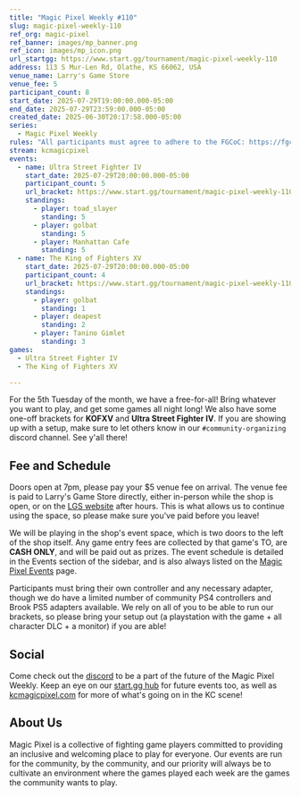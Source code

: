 ```yaml
---
title: "Magic Pixel Weekly #110"
slug: magic-pixel-weekly-110
ref_org: magic-pixel
ref_banner: images/mp_banner.png
ref_icon: images/mp_icon.png
url_startgg: https://www.start.gg/tournament/magic-pixel-weekly-110
address: 113 S Mur-Len Rd, Olathe, KS 66062, USA
venue_name: Larry's Game Store
venue_fee: 5
participant_count: 8
start_date: 2025-07-29T19:00:00.000-05:00
end_date: 2025-07-29T23:59:00.000-05:00
created_date: 2025-06-30T20:17:58.000-05:00
series:
  - Magic Pixel Weekly
rules: "All participants must agree to adhere to the FGCoC: https://fgcoc.com/"
stream: kcmagicpixel
events:
  - name: Ultra Street Fighter IV
    start_date: 2025-07-29T20:00:00.000-05:00
    participant_count: 5
    url_bracket: https://www.start.gg/tournament/magic-pixel-weekly-110/events/ultra-street-fighter-iv/brackets/2033301/2977429
    standings:
      - player: toad_slayer
        standing: 5
      - player: golbat
        standing: 5
      - player: Manhattan Cafe
        standing: 5
  - name: The King of Fighters XV
    start_date: 2025-07-29T20:00:00.000-05:00
    participant_count: 4
    url_bracket: https://www.start.gg/tournament/magic-pixel-weekly-110/events/king-of-fighters-xv/brackets/2012417/2947624
    standings:
      - player: golbat
        standing: 1
      - player: deapest
        standing: 2
      - player: Tanino Gimlet
        standing: 3
games:
  - Ultra Street Fighter IV
  - The King of Fighters XV

---
```


For the 5th Tuesday of the month, we have a free-for-all! Bring whatever you want to play, and get some games all night long! We also have some one-off brackets for **KOFXV** and **Ultra Street Fighter IV**. If you are showing up with a setup, make sure to let others know in our <code>#community-organizing</code> discord channel. See y'all there!<!--more-->

<!--As always, in addition to the brackets listed, casuals are welcome for any game all night if setups are available, so please bring your favorite game out! -->

## Fee and Schedule

Doors open at 7pm, please pay your $5 venue fee on arrival. The venue fee is paid to Larry's Game Store directly, either in-person while the shop is open, or on the [LGS website](https://www.larrysgamestore.com/products/kc-magic-pixel-5) after hours. This is what allows us to continue using the space, so please make sure you've paid before you leave!

We will be playing in the shop's event space, which is two doors to the left of the shop itself. Any game entry fees are collected by that game's TO, are **CASH ONLY**, and will be paid out as prizes. The event schedule is detailed in the Events section of the sidebar, and is also always listed on the [Magic Pixel Events](https://kcmagicpixel.com/events/) page.

Participants must bring their own controller and any necessary adapter, though we do have a limited number of community PS4 controllers and Brook PS5 adapters available. We rely on all of you to be able to run our brackets, so please bring your setup out (a playstation with the game + all character DLC + a monitor) if you are able!  

## Social

Come check out the [discord](https://discord.gg/jkmn6CVrrQ) to be a part of the future of the Magic Pixel Weekly. Keep an eye on our [start.gg hub](https://www.start.gg/hub/magic-pixel) for future events too, as well as [kcmagicpixel.com](https://kcmagicpixel.com) for more of what's going on in the KC scene!

## About Us

Magic Pixel is a collective of fighting game players committed to providing an inclusive and welcoming place to play for everyone. Our events are run for the community, by the community, and our priority will always be to cultivate an environment where the games played each week are the games the community wants to play.
  